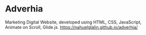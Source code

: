 # Adverhia
Marketing Digital Website, developed using HTML, CSS, JavaScript, Animate on Scroll, Glide.js.
https://nahuelglalin.github.io/adverhia/ 


